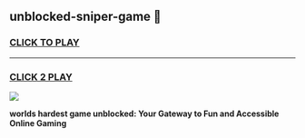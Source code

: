 
## unblocked-sniper-game 👋
<h3>
<a href="https://premium.freeplayer.one?title=unblocked-sniper-game&ref=14F">CLICK TO PLAY</a></h3>
<hr>

<h3>
<a href="https://premium.freeplayer.one?title=unblocked-sniper-game&ref=14F">CLICK 2 PLAY</a>
  
</h3>

<a href="https://premium.freeplayer.one?title=unblocked-sniper-game&ref=12F/"><img src="https://clearcache.store/games.png"></a>


**worlds hardest game unblocked: Your Gateway to Fun and Accessible Online Gaming**
